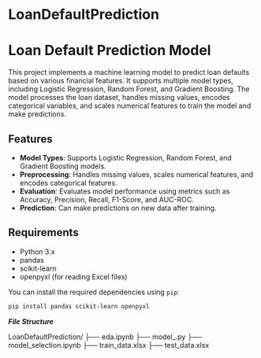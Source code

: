 # LoanDefaultPrediction

# Loan Default Prediction Model

This project implements a machine learning model to predict loan defaults based on various financial features. It supports multiple model types, including Logistic Regression, Random Forest, and Gradient Boosting. The model processes the loan dataset, handles missing values, encodes categorical variables, and scales numerical features to train the model and make predictions.

## Features

- **Model Types**: Supports Logistic Regression, Random Forest, and Gradient Boosting models.
- **Preprocessing**: Handles missing values, scales numerical features, and encodes categorical features.
- **Evaluation**: Evaluates model performance using metrics such as Accuracy, Precision, Recall, F1-Score, and AUC-ROC.
- **Prediction**: Can make predictions on new data after training.

## Requirements

- Python 3.x
- pandas
- scikit-learn
- openpyxl (for reading Excel files)

You can install the required dependencies using `pip`:

```bash
pip install pandas scikit-learn openpyxl
```
***File Structure***

LoanDefaultPrediction/
├── eda.ipynb
├── model_.py
├── model_selection.ipynb
├── train_data.xlsx
├── test_data.xlsx
